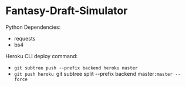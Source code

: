 # Fantasy-Draft-Simulator

Python Dependencies:
* requests
* bs4

Heroku CLI deploy command:
* `git subtree push --prefix backend heroku master`
* `git push heroku `git subtree split --prefix backend master`:master --force`
